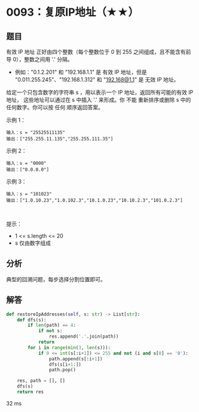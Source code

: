 # 0093：复原IP地址（★★）


## 题目

有效 IP 地址 正好由四个整数（每个整数位于 0 到 255 之间组成，且不能含有前导 0），整数之间用 '.' 分隔。
- 例如："0.1.2.201" 和 "192.168.1.1" 是 有效 IP 地址，但是 
"0.011.255.245"、"192.168.1.312" 和 "192.168@1.1" 是 无效 IP 地址。

给定一个只包含数字的字符串 s ，用以表示一个 IP 地址，返回所有可能的有效 IP 地址，
这些地址可以通过在 s 中插入 '.' 来形成。你 不能 重新排序或删除 s 中的任何数字。你可以按 任何 顺序返回答案。


示例 1：

	输入：s = "25525511135"
	输出：["255.255.11.135","255.255.111.35"]

示例 2：

	输入：s = "0000"
	输出：["0.0.0.0"]

示例 3：

	输入：s = "101023"
	输出：["1.0.10.23","1.0.102.3","10.1.0.23","10.10.2.3","101.0.2.3"]
 

提示：
- 1 <= s.length <= 20
- s 仅由数字组成

     
## 分析

典型的回溯问题，每步选择分割位置即可。

## 解答

```python
def restoreIpAddresses(self, s: str) -> List[str]:
    def dfs(s):
        if len(path) == 4:
            if not s:
                res.append('.'.join(path))
            return
        for i in range(min(3, len(s))):
            if 0 <= int(s[:i+1]) <= 255 and not (i and s[0] == '0'):
                path.append(s[:i+1])
                dfs(s[i+1:])
                path.pop()

    res, path = [], []
    dfs(s)
    return res
```
32 ms

